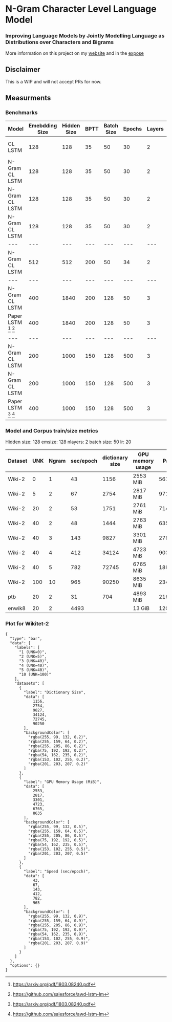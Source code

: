 # N-Gram Character Level Language Model

### Improving Language Models by Jointly Modelling Language as Distributions over Characters and Bigrams

More information on this project on my [website](https://hallerpatrick.github.io/) and in the [expose](https://s3.us-west-2.amazonaws.com/secure.notion-static.com/a3d605bc-4314-4101-937b-5b8763421361/Expose_NLP-6.pdf?X-Amz-Algorithm=AWS4-HMAC-SHA256&X-Amz-Content-Sha256=UNSIGNED-PAYLOAD&X-Amz-Credential=AKIAT73L2G45EIPT3X45%2F20220221%2Fus-west-2%2Fs3%2Faws4_request&X-Amz-Date=20220221T173652Z&X-Amz-Expires=86400&X-Amz-Signature=45dd6b2619d195482c955e809fb7ba0cd167e4d442c6c425b5050b7b01e22926&X-Amz-SignedHeaders=host&response-content-disposition=filename%20%3D%22Expose_NLP-6.pdf%22&x-id=GetObject)


## Disclaimer

This is a WIP and will not accept PRs for now.

## Measurments

### Benchmarks

| Model | Emebdding Size | Hidden Size | BPTT | Batch Size | Epochs | Layers | Dataset | LR | NGram | Test PPL | Test BPC |
| --- | --- | --- | --- | --- | --- | --- | --- | --- | --- | --- | --- |
| CL LSTM | 128 | 128  | 35  | 50 | 30 | 2 | Wikitext-2 | 20 (1/4 decay) | 1 | 3.76 | 1.91
| N-Gram CL LSTM       | 128 | 128  | 35  | 50 | 30 | 2 | Wikitext-2 | 20 (1/4 decay) | 1 | 3.72 | 1.89
| N-Gram CL LSTM       | 128 | 128  | 35  | 50 | 30 | 2 | Wikitext-2 | 20 (1/4 decay) | 2 | 11.72 | 8.12
| N-Gram CL LSTM       | 128 | 128  | 35  | 50 | 30 | 2 | Wikitext-2 | 20 (1/4 decay) | 2 | 1.96 (only unigrams) | 0.47 (only unigrams)
| --- | --- | --- | --- | --- | --- | --- | --- | --- | --- | --- | --- |
| N-Gram CL LSTM       | 512 | 512 | 200 | 50 | 34 | 2 | Wikitext-103 | 20 (1/4 decay) | 2 | 7.96 | 2.98
| --- | --- | --- | --- | --- | --- | --- | --- | --- | --- | --- | --- |
| N-Gram CL LSTM       | 400 | 1840 | 200 | 128 | 50 | 3 | enwiki-8 | 0.001 (1/4 decay) | 
| Paper LSTM [^1] [^2] | 400 | 1840 | 200 | 128 | 50 | 3 | enwiki-8 | 4 (1/10 decay) | 1 | 1.232
| --- | --- | --- | --- | --- | --- | --- | --- | --- | --- | --- | --- |
| N-Gram CL LSTM       | 200 | 1000 | 150 | 128 | 500 | 3 | ptb | 4 (1/4 decay) | 8.01 | 3.00
| N-Gram CL LSTM       | 200 | 1000 | 150 | 128 | 500 | 3 | ptb | 4 (1/4 decay) | < 1.62 (only unigrams) | < 0.76 (only unigrams)
| Paper LSTM [^1] [^2] | 400 | 1000 | 150 | 128 | 500 | 3 | ptb | 0.001 (1/10 decay) | 1 | 1.232



### Model and Corpus train/size metrics

Hidden size: 128
emsize: 128
nlayers: 2
batch size: 50
lr: 20


| Dataset | UNK  | Ngram | sec/epoch | dictionary size | GPU memory usage | Params |
| ---     | ---  | ---   | ---       | ---             | ---              | ---    |
| Wiki-2  | 0    | 1     | 43        | 1156            | 2553 MiB         | 561284 
| Wiki-2  | 5    | 2     | 67        | 2754            | 2817 MiB         | 971713
| Wiki-2  | 20   | 2     | 53        | 1751            | 2761 MiB         | 714199
| Wiki-2  | 40   | 2     | 48        | 1444            | 2763 MiB         | 635300
| Wiki-2  | 40   | 3     | 143       | 9827            | 3301 MiB         | 2789721
| Wiki-2  | 40   | 4     | 412       | 34124           | 4723 MiB         | 9034060
| Wiki-2  | 40   | 5     | 782       | 72745           | 6765  MiB        | 18959657
| Wiki-2  | 100  | 10    | 965       | 90250           | 8635  MiB        | 23458442
| ptb  | 20   | 2     | 31         | 704           | 4893 MiB      | 21669504
| enwik8  | 20   | 2     | 4493         |            |  13 GiB      | 120M

### Plot for Wikitet-2

``` chart
{
  "type": "bar",
  "data": {
    "labels": [
      "1 (UNK=0)",
      "2 (UNK=5)",
      "3 (UNK=40)",
      "4 (UNK=40)",
      "5 (UNK=40)",
      "10 (UNK=100)"
    ],
    "datasets": [
      {
        "label": "Dictionary Size",
        "data": [
            1156,
            2754,
            9827,
            34124,
            72745,
            90250
        ],
        "backgroundColor": [
          "rgba(255, 99, 132, 0.2)",
          "rgba(255, 159, 64, 0.2)",
          "rgba(255, 205, 86, 0.2)",
          "rgba(75, 192, 192, 0.2)",
          "rgba(54, 162, 235, 0.2)",
          "rgba(153, 102, 255, 0.2)",
          "rgba(201, 203, 207, 0.2)"
        ]
      },
      {
        "label": "GPU Memory Usage (MiB)",
        "data": [
            2553,
            2817,
            3301,
            4723,
            6765,
            8635
        ],
        "backgroundColor": [
          "rgba(255, 99, 132, 0.5)",
          "rgba(255, 159, 64, 0.5)",
          "rgba(255, 205, 86, 0.5)",
          "rgba(75, 192, 192, 0.5)",
          "rgba(54, 162, 235, 0.5)",
          "rgba(153, 102, 255, 0.5)",
          "rgba(201, 203, 207, 0.5)"
        ]
      },
      {
        "label": "Speed (sec/epoch)",
        "data": [
            43,
            67,
            143,
            412,
            782,
            965
        ],
        "backgroundColor": [
          "rgba(255, 99, 132, 0.9)",
          "rgba(255, 159, 64, 0.9)",
          "rgba(255, 205, 86, 0.9)",
          "rgba(75, 192, 192, 0.9)",
          "rgba(54, 162, 235, 0.9)",
          "rgba(153, 102, 255, 0.9)",
          "rgba(201, 203, 207, 0.9)"
        ]
      }
    ]
  },
  "options": {}
}
```

[^1]: https://arxiv.org/pdf/1803.08240.pdf
[^2]: https://github.com/salesforce/awd-lstm-lm
